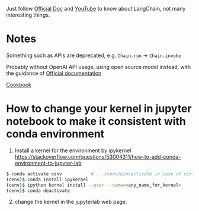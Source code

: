 Just follow [Official Doc](https://python.langchain.com/docs/get_started/quickstart/) and [YouTube](https://www.youtube.com/watch?v=_v_fgW2SkkQ&list=PLqZXAkvF1bPNQER9mLmDbntNfSpzdDIU5) to know about LangChain, not many interesting things.

# Notes
Something such as APIs are deprecated, e.g. `Chain.run` -> `Chain.invoke`

Probably without OpenAI API usage, using open source model instead, with the guidance of [Official documentation](https://python.langchain.com/docs/get_started/quickstart/)

[Cookbook](https://www.youtube.com/redirect?event=video_description&redir_token=QUFFLUhqbVMzem5UR2ozNVJTenJZSnVNVkFQRkd2b3RGQXxBQ3Jtc0ttLURKWEVXNzBzMGhHenZhcW4taVZ3djhGdUVpQjJNZXlaQVVoQUF0a01NOW81cEoxLXdzeFo4QmtkV3M2cHMxcEhnSkNYVi1fZ2E5R093REFWRERMTVBHT0NtTTVIaU5RMlJWUC1WZUlrYi1kelBPaw&q=https%3A%2F%2Fgithub.com%2Fgkamradt%2Flangchain-tutorials%2Fblob%2Fmain%2FLangChain%2520Cookbook%2520Part%25201%2520-%2520Fundamentals.ipynb&v=2xxziIWmaSA)



# How to change your kernel in jupyter notebook to make it consistent with conda environment
1. Install a kernel for the environment by ipykernel
https://stackoverflow.com/questions/53004311/how-to-add-conda-environment-to-jupyter-lab
```bash
$ conda activate cenv           # . ./cenv/bin/activate in case of virtualenv
(cenv)$ conda install ipykernel
(cenv)$ ipython kernel install --user --name=<any_name_for_kernel>
(cenv)$ conda deactivate
```
2. change the kernel in the jupyterlab web page.
